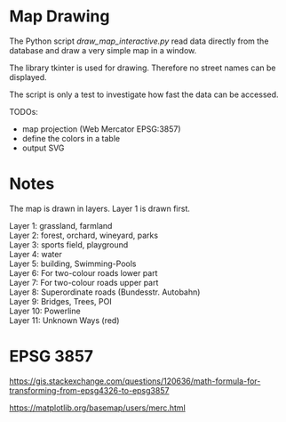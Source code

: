 # Map Drawing

The Python script *draw_map_interactive.py* read data directly from the database
and draw a very simple map in a window.

The library tkinter is used for drawing.
Therefore no street names can be displayed.

The script is only a test to investigate how fast the data can be accessed.

TODOs:

- map projection (Web Mercator EPSG:3857)
- define the colors in a table
- output SVG


# Notes

The map is drawn in layers. Layer 1 is drawn first.

Layer 1: grassland, farmland  
Layer 2: forest, orchard, wineyard, parks   
Layer 3: sports field, playground  
Layer 4: water  
Layer 5: building, Swimming-Pools  
Layer 6: For two-colour roads lower part  
Layer 7: For two-colour roads upper part  
Layer 8: Superordinate roads (Bundesstr. Autobahn)  
Layer 9: Bridges, Trees, POI  
Layer 10: Powerline  
Layer 11: Unknown Ways (red)  


# EPSG 3857

<https://gis.stackexchange.com/questions/120636/math-formula-for-transforming-from-epsg4326-to-epsg3857>

<https://matplotlib.org/basemap/users/merc.html>

